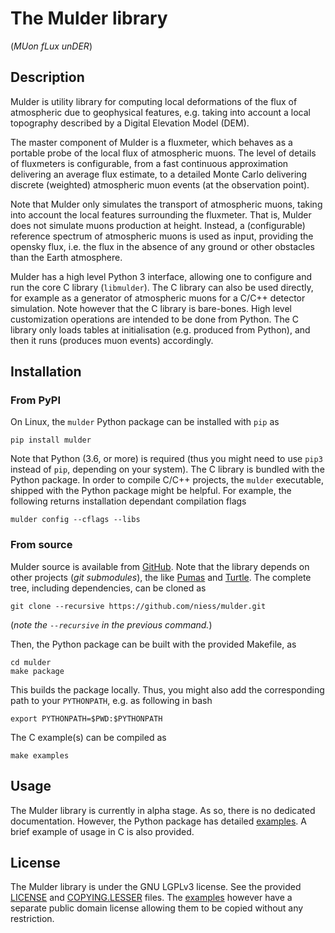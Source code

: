 # The Mulder library

(_MUon fLux unDER_)


## Description

Mulder is utility library for computing local deformations of the flux of
atmospheric due to geophysical features, e.g. taking into account a local
topography described by a Digital Elevation Model (DEM).

The master component of Mulder is a fluxmeter, which behaves as a portable probe
of the local flux of atmospheric muons. The level of details of fluxmeters is
configurable, from a fast continuous approximation delivering an average flux
estimate, to a detailed Monte Carlo delivering discrete (weighted) atmospheric
muon events (at the observation point).

Note that Mulder only simulates the transport of atmospheric muons, taking into
account the local features surrounding the fluxmeter. That is, Mulder does
not simulate muons production at height. Instead, a (configurable) reference
spectrum of atmospheric muons is used as input, providing the opensky flux, i.e.
the flux in the absence of any ground or other obstacles than the Earth
atmosphere.

Mulder has a high level Python 3 interface, allowing one to configure and run
the core C library (`libmulder`). The C library can also be used directly, for
example as a generator of atmospheric muons for a C/C++ detector simulation.
Note however that the C library is bare-bones. High level customization
operations are intended to be done from Python. The C library only loads tables
at initialisation (e.g. produced from Python), and then it runs (produces muon
events) accordingly.


## Installation

### From PyPI

On Linux, the `mulder` Python package can be installed with `pip` as

```
pip install mulder
```

Note that Python (3.6, or more) is required (thus you might need to use `pip3`
instead of `pip`, depending on your system). The C library is bundled with the
Python package. In order to compile C/C++ projects, the `mulder` executable,
shipped with the Python package might be helpful. For example, the following
returns installation dependant compilation flags

```
mulder config --cflags --libs
```


### From source

Mulder source is available from [GitHub](https://github.com/niess/mulder). Note
that the library depends on other projects (_git submodules_), the like
[Pumas][PUMAS] and [Turtle][TURTLE]. The complete tree, including dependencies,
can be cloned as

```
git clone --recursive https://github.com/niess/mulder.git
```

(_note the `--recursive` in the previous command._)

Then, the Python package can be built with the provided Makefile, as

```
cd mulder
make package
```

This builds the package locally. Thus, you might also add the corresponding path
to your `PYTHONPATH`, e.g. as following in bash

```
export PYTHONPATH=$PWD:$PYTHONPATH
```

The C example(s) can be compiled as

```
make examples
```


## Usage

The Mulder library is currently in alpha stage. As so, there is no dedicated
documentation. However, the Python package has detailed [examples][EXAMPLES]. A
brief example of usage in C is also provided.


## License

The Mulder library is under the GNU LGPLv3 license. See the provided
[LICENSE][LICENSE] and [COPYING.LESSER][COPYING] files. The [examples][EXAMPLES]
however have a separate public domain license allowing them to be copied without
any restriction.


[COPYING]: https://github.com/niess/mulder/blob/master/COPYING.LESSER
[EXAMPLES]: https://github.com/niess/mulder/tree/master/examples
[LICENSE]: https://github.com/niess/mulder/blob/master/LICENSE
[PUMAS]: https://github.com/niess/pumas
[TURTLE]: https://github.com/niess/turtle
